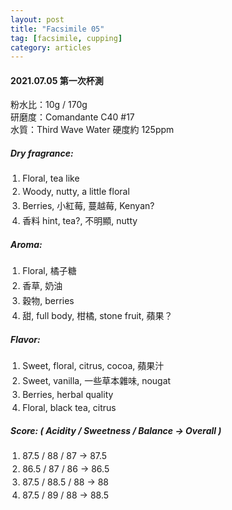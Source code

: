 ```yaml
---
layout: post
title: "Facsimile 05"
tag: [facsimile, cupping]
category: articles
---
```


#### 2021.07.05 第一次杯測

粉水比：10g / 170g  
研磨度：Comandante C40 #17  
水質：Third Wave Water 硬度約 125ppm  

##### Dry fragrance:
1. Floral, tea like
2. Woody, nutty, a little floral
3. Berries, 小紅莓, 蔓越莓, Kenyan?
4. 香料 hint, tea?, 不明顯, nutty

##### Aroma:
1. Floral, 橘子糖
2. 香草, 奶油
3. 穀物, berries
4. 甜, full body, 柑橘, stone fruit, 蘋果？

##### Flavor:
1. Sweet, floral, citrus, cocoa, 蘋果汁
2. Sweet, vanilla, 一些草本雜味, nougat 
3. Berries, herbal quality
4. Floral, black tea, citrus 

##### Score: ( Acidity / Sweetness / Balance -> Overall )
1. 87.5 / 88 / 87 -> 87.5
2. 86.5 / 87 / 86 -> 86.5
3. 87.5 / 88.5 / 88 -> 88
4. 87.5 / 89 / 88 -> 88.5

<style>
ol, ul {
  padding-left: 1.2rem;
  padding-bottom: 0px;
  margin-left: 0px;
}

li {
  margin-bottom: 4px;
}

li:last-child {
  margin-bottom: 0px;
}

li p {
  margin-bottom: 4px;
}

ul {
  list-style: none;
  padding-left: 0px;
}

h6 {
  font-size: 18px;
}
</style>